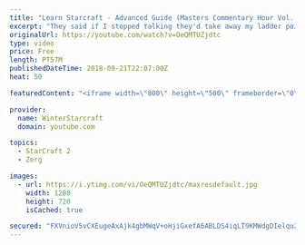 ```yaml
---
title: "Learn Starcraft - Advanced Guide (Masters Commentary Hour Vol. 1)"
excerpt: "They said if I stopped talking they'd take away my ladder points. Next one I upload will have more terran/toss blame RNGesus."
originalUrl: https://youtube.com/watch?v=OeQMTUZjdtc
type: video
price: Free
length: PT57M
publishedDateTime: 2018-09-21T22:07:00Z
heat: 50

featuredContent: "<iframe width=\"800\" height=\"500\" frameborder=\"0\" src=\"https://www.youtube.com/embed/OeQMTUZjdtc\" allow=\"accelerometer; autoplay; encrypted-media; gyroscope; picture-in-picture\" allowfullscreen></iframe>"

provider:
  name: WinterStarcraft
  domain: youtube.com

topics:
  - StarCraft 2
  - Zerg

images:
  - url: https://i.ytimg.com/vi/OeQMTUZjdtc/maxresdefault.jpg
    width: 1280
    height: 720
    isCached: true

secured: "FXVnioV5vCXEugeAxAjk4gbMWqV+oHjiGxefA6ABLDS4iqLT9KMWdgDIelqu28Enu4m5/f+ORoA+ZrIECid4r+QJS6O9rliFxbxMQGUUS37fHn4mkIfC2Z97MQN9y+7ZdGT+wo6xli9tTeaIVsVt2RdTsIVimb2p665hjNygQ55+uPBcb0sCH4HdT+49MSTrnOVpAS9L7d0AjV2nGZnYY2+0sZjZAKuoN6kdRfr79B2aB7tPRL7ama5fGcbloCQJTXbsHJr7RlgfpPRk9cEQeVqrIN3IDy4YSG0TnBwgChV4iAVC5NcyuIfQtmCSccLAG8KcY7ssgJvFkAUmK2kD9/fahRsiC0/7nP951TVLSm1wRcEHujLRLm6DkmZG3RSdFzf5t0WvRpp9ynHYXgklcDszHUFhpbHsqYT7VK83dNo=;MMbZl7aXs5vTzDxr1jY6yg=="
---
```



